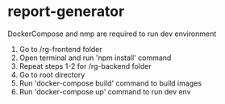 # report-generator
DockerCompose and nmp are required to run dev environment

1. Go to /rg-frontend folder
2. Open terminal and run 'npm install' command
3. Repeat steps 1-2 for /rg-backend folder
4. Go to root directory
5. Run 'docker-compose build' command to build images
6. Run 'docker-compose up' command to run dev env
